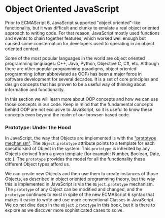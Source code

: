 # Object Oriented JavaScript

Prior to ECMAScript 6, JavaScript supported "object oriented"-like functionality, but it was difficult and clunky to emulate a real object oriented approach to writing code. For that reason, JavaScript mostly used functions and events to chain together features, which worked well enough but caused some consternation for developers used to operating in an object oriented context.

Some of the most popular languages in the world are object oriented programming languages: C++, Java, Python, Objective C, C#, etc. Although there are other popular programming paradigms, object oriented programming (often abbreviated as OOP) has been a major force in software development for several decades. It is a set of core principles and design concepts that has proven to be a useful way of thinking about information and functionality.

In this section we will learn more about OOP concepts and how we can use those concepts in our code. Keep in mind that the fundamental concepts behind OOP are not exclusive to JavaScript, so it is useful to know these concepts even beyond the realm of our browser-based code.

<div class="tip-box">

<h3>Prototype: Under the Hood</h3>

<p>In JavaScript, the way that Objects are implemented is with the <a href="https://developer.mozilla.org/en-US/docs/Learn/JavaScript/Objects/Object_prototypes">"prototype mechanism"</a>. The <code>Object.prototype</code> attribute points to a template for each specific kind of Object in the system. This <code>prototype</code> is inherited by any Objects derived from a given template (for example: Number, Boolean, Date, etc.). The <code>prototype</code> provides the model for all the functionality these different Object types afford us.</p>

<p>We can create new Objects and then use them to create instances of those Objects, as described in object oriented programming theory, but the way this is implemented in JavaScript is via the <code>Object.prototype</code> mechanism. The <code>prototype</code> of any Object can be modified and changed, and the <code>prototype</code> continues to exist in spite of the new ECMAScript 6 syntax that makes it easier to write and use more conventional Classes in JavaScript. We do not dive deep in the <code>Object.prototype</code> in this book, but it is there to explore as we discover more sophisticated cases to solve.</p>

</div>


